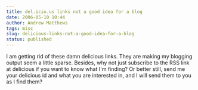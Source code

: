 ```yaml
---
title: del.icio.us links not a good idea for a blog
date: 2006-05-10 10:44
author: Andrew Matthews
tags: misc
slug: delicious-links-not-a-good-idea-for-a-blog
status: published
---
```


I am getting rid of these damn delicious links. They are making my blogging output seem a little sparse. Besides, why not just subscribe to the RSS link at delicious if you want to know what I'm finding? Or better still, send me your delicious id and what you are interested in, and I will send them to you as I find them?
